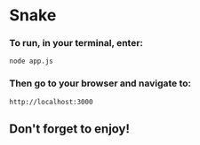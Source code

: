 # Snake
### To run, in your terminal, enter:
```
node app.js
```
### Then go to your browser and navigate to:
```
http://localhost:3000
```
## Don't forget to enjoy!